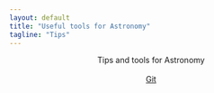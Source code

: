 ```yaml
---                                                                                                                                                                         
layout: default
title: "Useful tools for Astronomy"
tagline: "Tips"
---
```


<p align="center">
  Tips and tools for Astronomy <br><br>
  <a href="git.html">Git</a>
</p>

